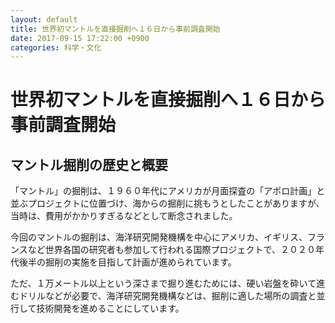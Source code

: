 ```yaml
---
layout: default
title: 世界初マントルを直接掘削へ１６日から事前調査開始
date: 2017-09-15 17:22:00 +0900
categories: 科学・文化
---
```


# 世界初マントルを直接掘削へ１６日から事前調査開始

## マントル掘削の歴史と概要

「マントル」の掘削は、１９６０年代にアメリカが月面探査の「アポロ計画」と並ぶプロジェクトに位置づけ、海からの掘削に挑もうとしたことがありますが、当時は、費用がかかりすぎるなどとして断念されました。

今回のマントルの掘削は、海洋研究開発機構を中心にアメリカ、イギリス、フランスなど世界各国の研究者も参加して行われる国際プロジェクトで、２０２０年代後半の掘削の実施を目指して計画が進められています。

ただ、１万メートル以上という深さまで掘り進むためには、硬い岩盤を砕いて進むドリルなどが必要で、海洋研究開発機構などは、掘削に適した場所の調査と並行して技術開発を進めることにしています。
